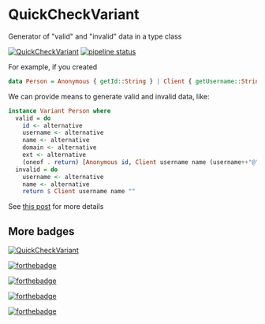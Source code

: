 # QuickCheckVariant

Generator of "valid" and "invalid" data in a type class

[![QuickCheckVariant](https://img.shields.io/badge/QuickCheckVariant-v1.0.1.1-blue.svg?style=plastic)](https://hackage.haskell.org/package/QuickCheckVariant)
[![pipeline status](https://gitlab.com/sanjorgek/QuickCheckVariant/badges/master/pipeline.svg)](https://gitlab.com/sanjorgek/QuickCheckVariant/commits/master)

For example, if you created

```haskell
data Person = Anonymous { getId::String } | Client { getUsername::String, getName::String, getEmail::String} deriving(Show,Eq)
```

We can provide means to generate valid and invalid data, like:

```haskell
instance Variant Person where
  valid = do
    id <- alternative
    username <- alternative
    name <- alternative
    domain <- alternative
    ext <- alternative
    (oneof . return) [Anonymous id, Client username name (username++"@"++domain++ext)]
  invalid = do
    username <- alternative
    name <- alternative
    return $ Client username name ""

```

See [this post](https://wiki.haskell.org/QuickCheck_as_a_test_set_generator) for more details

## More badges

[![QuickCheckVariant](https://img.shields.io/badge/winter-is%20here-blue.svg)](http://sanjorgek.com/QuickCheckVariant/)

[![forthebadge](http://forthebadge.com/images/badges/uses-badges.svg)](http://sanjorgek.com/QuickCheckVariant/)

[![forthebadge](http://forthebadge.com/images/badges/check-it-out.svg)](http://sanjorgek.com/QuickCheckVariant/)

[![forthebadge](http://forthebadge.com/images/badges/compatibility-betamax.svg)](http://sanjorgek.com/QuickCheckVariant/)

[![forthebadge](http://forthebadge.com/images/badges/you-didnt-ask-for-this.svg)](http://sanjorgek.com/QuickCheckVariant/)
